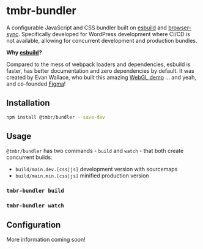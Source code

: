 # tmbr-bundler

A configurable JavaScript and CSS bundler built on [esbuild](https://esbuild.github.io) and [browser-sync](https://browsersync.io). Specifically developed for WordPress development where CI/CD is not available, allowing for concurrent development and production bundles.

**Why [esbuild](https://esbuild.github.io)?**

Compared to the mess of webpack loaders and dependencies, esbuild is faster, has better documentation and zero dependencies by default. It was created by Evan Wallace, who built this amazing [WebGL demo](https://madebyevan.com/webgl-water) ... and yeah, and co-founded [Figma](https://www.figma.com/)!

## Installation 

```bash
npm install @tmbr/bundler --save-dev
```

## Usage
`@tmbr/bundler` has two commands - `build` and `watch` - that both create concurrent builds: 
- `build/main.dev.[css|js]` development version with sourcemaps
- `build/main.min.[css|js]` minified production version

### ``tmbr-bundler build``
### ``tmbr-bundler watch``

## Configuration

More information coming soon!
